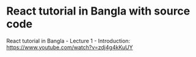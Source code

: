 # React tutorial in Bangla with source code 

React tutorial in Bangla - Lecture 1 - Introduction: 
https://www.youtube.com/watch?v=zdj4g4kKuUY

